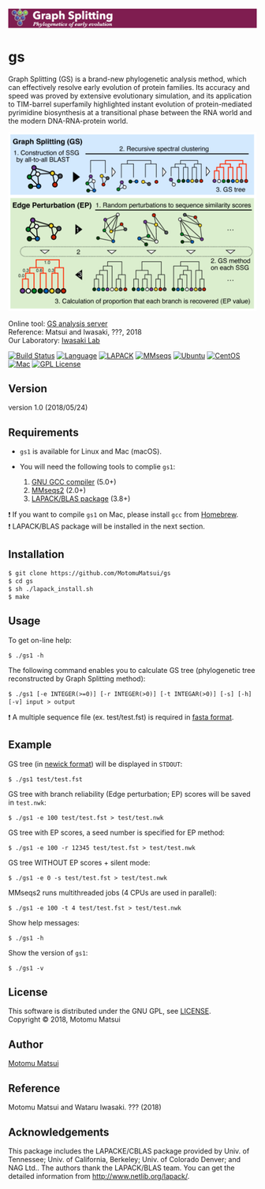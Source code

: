 <p align="center"><img src="https://raw.githubusercontent.com/MotomuMatsui/gs/master/GSbanner.png"></p>  

# gs
Graph Splitting (GS) is a brand-new phylogenetic analysis method, which can effectively resolve early evolution of protein families. Its accuracy and speed was proved by extensive evolutionary simulation, and its application to TIM-barrel superfamily highlighted instant evolution of protein-mediated pyrimidine biosynthesis at a transitional phase between the RNA world and the modern DNA-RNA-protein world.

<p align="center"><img src="https://raw.githubusercontent.com/MotomuMatsui/gs/master/introduction.png"></p>

Online tool: [GS analysis server](http://gs.bs.s.u-tokyo.ac.jp/)  
Reference: Matsui and Iwasaki, ???, 2018  
Our Laboratory: [Iwasaki Lab](http://iwasakilab.bs.s.u-tokyo.ac.jp/eindex.html)  

[![Build Status](https://travis-ci.org/MotomuMatsui/gs.svg?branch=master)](https://travis-ci.org/MotomuMatsui/gs)
[![Language](https://img.shields.io/badge/C%2B%2B-5.0%2B-green.svg)](https://gcc.gnu.org/)
[![LAPACK](https://img.shields.io/badge/LAPACK%2FBLAS-3.8%2B-green.svg)](http://www.netlib.org/lapack/)
[![MMseqs](https://img.shields.io/badge/MMSeqs-2.0%2B-green.svg)](https://github.com/soedinglab/MMseqs2)
[![Ubuntu](https://img.shields.io/badge/Linux-Ubuntu-green.svg)](https://www.ubuntu.com/)
[![CentOS](https://img.shields.io/badge/Linux-CentOS-green.svg)](https://www.centos.org/)
[![Mac](https://img.shields.io/badge/Mac-macOS-green.svg)](https://www.apple.com/macos/)
[![GPL License](https://img.shields.io/badge/license-GPL-blue.svg)](LICENSE)

## Version
version 1.0 (2018/05/24)

## Requirements
- `gs1` is available for Linux and Mac (macOS).

- You will need the following tools to complie `gs1`:
    1. [GNU GCC compiler](https://gcc.gnu.org/) (5.0+)
    1. [MMseqs2](https://github.com/soedinglab/mmseqs2) (2.0+)
    1. [LAPACK/BLAS package](http://www.netlib.org/lapack/) (3.8+)

:exclamation: If you want to compile `gs1` on Mac, please install `gcc` from [Homebrew](https://brew.sh/).  
:exclamation: LAPACK/BLAS package will be installed in the next section.

## Installation

    $ git clone https://github.com/MotomuMatsui/gs
    $ cd gs
    $ sh ./lapack_install.sh
    $ make

## Usage
To get on-line help:

    $ ./gs1 -h
    
The following command enables you to calculate GS tree (phylogenetic tree reconstructed by Graph Splitting method):

    $ ./gs1 [-e INTEGER(>=0)] [-r INTEGER(>0)] [-t INTEGAR(>0)] [-s] [-h] [-v] input > output

:exclamation: A multiple sequence file (ex. test/test.fst) is required in [fasta format](https://en.wikipedia.org/wiki/FASTA_format).

## Example
GS tree (in [newick format](https://en.wikipedia.org/wiki/Newick_format)) will be displayed in `STDOUT`:

    $ ./gs1 test/test.fst

GS tree with branch reliability (Edge perturbation; EP) scores will be saved in `test.nwk`:

    $ ./gs1 -e 100 test/test.fst > test/test.nwk

GS tree with EP scores, a seed number is specified for EP method:

    $ ./gs1 -e 100 -r 12345 test/test.fst > test/test.nwk

GS tree WITHOUT EP scores + silent mode:

    $ ./gs1 -e 0 -s test/test.fst > test/test.nwk

MMseqs2 runs multithreaded jobs (4 CPUs are used in parallel):

    $ ./gs1 -e 100 -t 4 test/test.fst > test/test.nwk

Show help messages:

    $ ./gs1 -h

Show the version of `gs1`:

    $ ./gs1 -v

## License
This software is distributed under the GNU GPL, see [LICENSE](LICENSE).  
Copyright &copy; 2018, Motomu Matsui

## Author
[Motomu Matsui](https://sites.google.com/site/motomumatsui/)

## Reference
Motomu Matsui and Wataru Iwasaki. ??? (2018)

## Acknowledgements
This package includes the LAPACKE/CBLAS package provided by Univ. of Tennessee; Univ. of California, Berkeley; Univ. of Colorado Denver; and NAG Ltd.. The authors thank the LAPACK/BLAS team. You can get the detailed information from http://www.netlib.org/lapack/.
